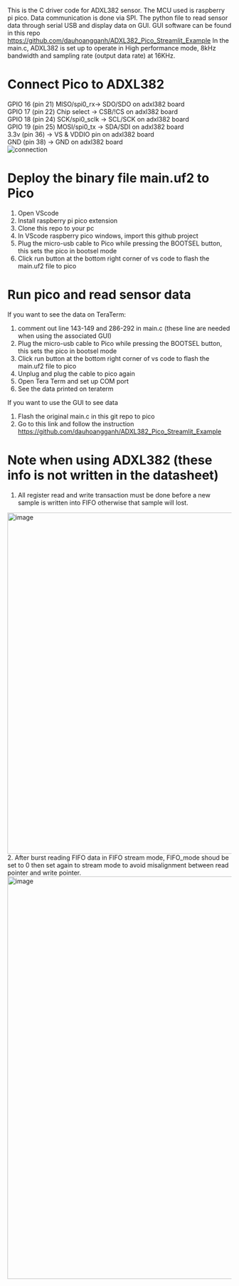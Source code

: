 
This is the C driver code for ADXL382 sensor. The MCU used is raspberry pi pico. Data communication is done via SPI.
The python file to read sensor data through serial USB and display data on GUI. GUI software can be found in this repo https://github.com/dauhoangganh/ADXL382_Pico_Streamlit_Example
In the main.c, ADXL382 is set up to operate in High performance mode, 8kHz bandwidth and sampling rate (output data rate) at 16KHz.

# Connect Pico to ADXL382
GPIO 16 (pin 21) MISO/spi0_rx-> SDO/SDO on adxl382 board  <br>
GPIO 17 (pin 22) Chip select -> CSB/!CS on adxl382 board <br>
GPIO 18 (pin 24) SCK/spi0_sclk -> SCL/SCK on adxl382 board <br>
GPIO 19 (pin 25) MOSI/spi0_tx -> SDA/SDI on adxl382 board <br>
3.3v (pin 36) -> VS & VDDIO pin on adxl382 board <br>
GND (pin 38)  -> GND on adxl382 board <br>
![connection](./images/connection.png)
# Deploy the binary file main.uf2 to Pico
1. Open VScode
2. Install raspberry pi pico extension
3. Clone this repo to your pc
4. In VScode raspberry pico windows, import this github project
5. Plug the micro-usb cable to Pico while pressing the BOOTSEL button, this sets the pico in bootsel mode
6. Click run button at the bottom right corner of vs code to flash the main.uf2 file to pico

# Run pico and read sensor data
If you want to see the data on TeraTerm:
1. comment out line 143-149 and 286-292 in main.c (these line are needed when using the associated GUI)
2. Plug the micro-usb cable to Pico while pressing the BOOTSEL button, this sets the pico in bootsel mode
3. Click run button at the bottom right corner of vs code to flash the main.uf2 file to pico
4. Unplug and plug the cable to pico again
5. Open Tera Term and set up COM port
6. See the data printed on teraterm

If you want to use the GUI to see data
1. Flash the original main.c in this git repo to pico
2. Go to this link and follow the instruction
 https://github.com/dauhoangganh/ADXL382_Pico_Streamlit_Example

# Note when using ADXL382 (these info is not written in the datasheet)
1. All register read and write transaction must be done before a new sample is written into FIFO otherwise that sample will lost. 
<img width="1651" height="767" alt="image" src="https://github.com/user-attachments/assets/9d504c19-b084-4f3e-bbeb-f5766b925f90" />
2. After burst reading FIFO data in FIFO stream mode, FIFO_mode shoud be set to 0 then set again to stream mode to avoid misalignment between read pointer and write pointer.
<img width="1713" height="905" alt="image" src="https://github.com/user-attachments/assets/60336bce-139e-4300-95ec-571f0c0a0064" />


